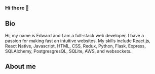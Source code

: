 ### Hi there 👋

## Bio
Hi, my name is Edward and I am a full-stack web developer. I have a passion for making fast an intuitive websites. My skills include React.js, React Native, Javascript, HTML, CSS, Redux, Python, Flask, Express, SQLAlchemy, PostgresgresQL, SQLite, AWS, and websockets.

## About me

